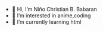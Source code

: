 - 👋 Hi, I’m Niño Christian B. Babaran
- 👀 I’m interested in anime,coding
- 🌱 I’m currently learning html
<!---
imjustaweeab/imjustaweeab is a ✨ special ✨ repository because its `README.md` (this file) appears on your GitHub profile.
You can click the Preview link to take a look at your changes.
--->
